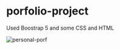# porfolio-project
Used Boostrap 5 and some CSS and HTML 


![personal-porf](https://user-images.githubusercontent.com/59682377/202986561-1c83e089-fd1b-4ca6-a74b-a225f311a03c.png)
